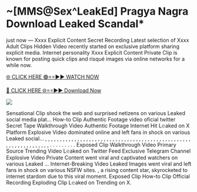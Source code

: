 # ~[MMS@Sex^LeakEd] Pragya Nagra Download Leaked Scandal\*

just now — Xxxx Explicit Content Secret Recording Latest selection of Xxxx Adult Clips Hidden Video recently started on exclusive platform sharing explicit media. Internet personality Xxxx Explicit Content Private Clip is known for posting quick clips and risqué images via online networks for a while now.

[🌐 CLICK HERE 🟢==►► WATCH NOW](https://tinyurl.com/topvvv?st=viral&si=gh)

[🔴 CLICK HERE 🌐==►► Download Now](https://tinyurl.com/topvvv?st=viral&si=gh)

[![](https://t4.ftcdn.net/jpg/00/89/87/57/360_F_89875724_hMf6q0pOUbIm38tYOeJTOKDftmRMQnny.jpg)](https://tinyurl.com/topvvv?st=viral&si=gh)

Sensational Clip shook the web and surprised netizens on various Leaked social media plat… How-to Clip Authentic Footage video oficial twitter Secret Tape Walkthrough Video Authentic Footage Internet Hit L𝚎aked on X Platform Explosive Video dominated online and left fans in shock on various Leaked social… , , , , , , , , , , , , , , , , , , , , , , , , , , , , , , , , , , , , , , , , , , , , , , , , , , , , , , , , , , , , , , , , , . . . . . . . . . Exposed Clip Walkthrough Video Primary Source Trending Video L𝚎aked on Twitter Feed Exclusive Telegram Channel Explosive Video Private Content went viral and captivated watchers on various Leaked … Internet-Breaking Video Leaked Images went viral and left fans in shock on various NSFW sites. , a rising content star, skyrocketed to internet stardom due to this viral moment. Exposed Clip How-to Clip Official Recording Exploding Clip L𝚎aked on Trending on X.
